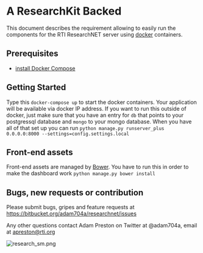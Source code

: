 A ResearchKit Backed
=====================


This document describes the requirement allowing to easily run the components for the RTI ResearchNET server using [docker](https://www.docker.com/) containers.

Prerequisites
-------------

* [install Docker Compose](https://docs.docker.com/compose/ "Documentation") 

Getting Started
----------------
Type this `docker-compose up` to start the docker containers.  Your application will be available via docker IP address.  If you want to run this outside of docker, just make sure that you have an entry for `db` that points to your postgressql database and `mongo` to your mongo database.  When you have all of that set up you can run `python manage.py runserver_plus 0.0.0.0:8000 --settings=config.settings.local`

Front-end assets
----------------

Front-end assets are managed by [Bower](http://bower.io). You have to run this in order to make the dashboard work `python manage.py bower install`


Bugs, new requests or contribution
--------------
Please submit bugs, gripes and feature requests at https://bitbucket.org/adam704a/researchnet/issues

Any other questions contact Adam Preston on Twitter at @adam704a, email at apreston@rti.org

![research_sm.png](https://bitbucket.org/repo/B6bG6n/images/661596335-research_sm.png)